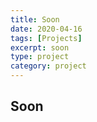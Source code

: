 ```yaml
---
title: Soon
date: 2020-04-16
tags: [Projects]
excerpt: soon
type: project
category: project
---
```


## Soon
